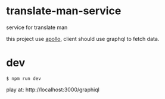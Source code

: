 # translate-man-service
service for translate man

this project use [apollo](https://www.apollographql.com/), client should use graphql to fetch data.

# dev
```shell
$ npm run dev
```

play at: http://localhost:3000/graphiql
